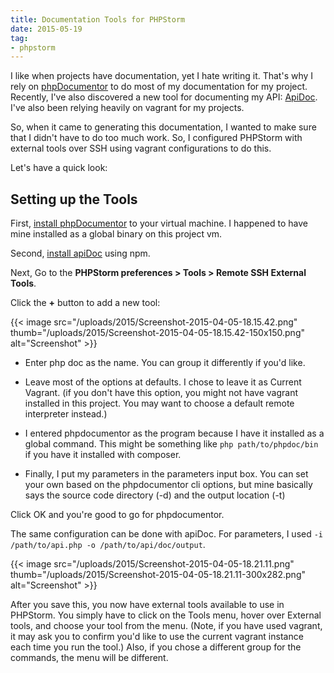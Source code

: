 ```yaml
---
title: Documentation Tools for PHPStorm
date: 2015-05-19
tag:
- phpstorm
---
```

I like when projects have documentation, yet I hate writing it.  That's why I rely on [phpDocumentor](http://www.phpdoc.org/) to do most of my documentation for my project.  Recently, I've also discovered a new tool for documenting my API: [ApiDoc](http://apidocjs.com/).  I've also been relying heavily on vagrant for my projects.  

<!--more-->

So, when it came to generating this documentation, I wanted to make sure that I didn't have to do too much work.  So, I configured PHPStorm with external tools over SSH using vagrant configurations to do this.

Let's have a quick look:

## Setting up the Tools

First, [install phpDocumentor](http://www.phpdoc.org/docs/latest/getting-started/installing.html) to your virtual machine.  I happened to have mine installed as a global binary on this project vm.

Second, [install apiDoc](http://apidocjs.com/#install) using npm.

Next, Go to the **PHPStorm preferences > Tools > Remote SSH External Tools**.

Click the **+** button to add a new tool:

{{< image src="/uploads/2015/Screenshot-2015-04-05-18.15.42.png" thumb="/uploads/2015/Screenshot-2015-04-05-18.15.42-150x150.png" alt="Screenshot" >}}

  * Enter php doc as the name.  You can group it differently if you'd like.

  * Leave most of the options at defaults.  I chose to leave it as Current Vagrant.  (if you don't have this option, you might not have vagrant installed in this project.  You may want to choose a default remote interpreter instead.)

  * I entered phpdocumentor as the program because I have it installed as a global command.  This might be something like `php path/to/phpdoc/bin` if you have it installed with composer.

  * Finally, I put my parameters in the parameters input box.  You can set your own based on the phpdocumentor cli options, but mine basically says the source code directory (-d) and the output location (-t)

Click OK and you're good to go for phpdocumentor.

The same configuration can be done with apiDoc.  For parameters, I used `-i /path/to/api.php -o /path/to/api/doc/output`.   

{{< image src="/uploads/2015/Screenshot-2015-04-05-18.21.11.png" thumb="/uploads/2015/Screenshot-2015-04-05-18.21.11-300x282.png" alt="Screenshot" >}}

After you save this, you now have external tools available to use in PHPStorm.  You simply have to click on the Tools menu, hover over External tools, and choose your tool from the menu.  (Note, if you have used vagrant, it may ask you to confirm you'd like to use the current vagrant instance each time you run the tool.)  Also, if you chose a different group for the commands, the menu will be different.

